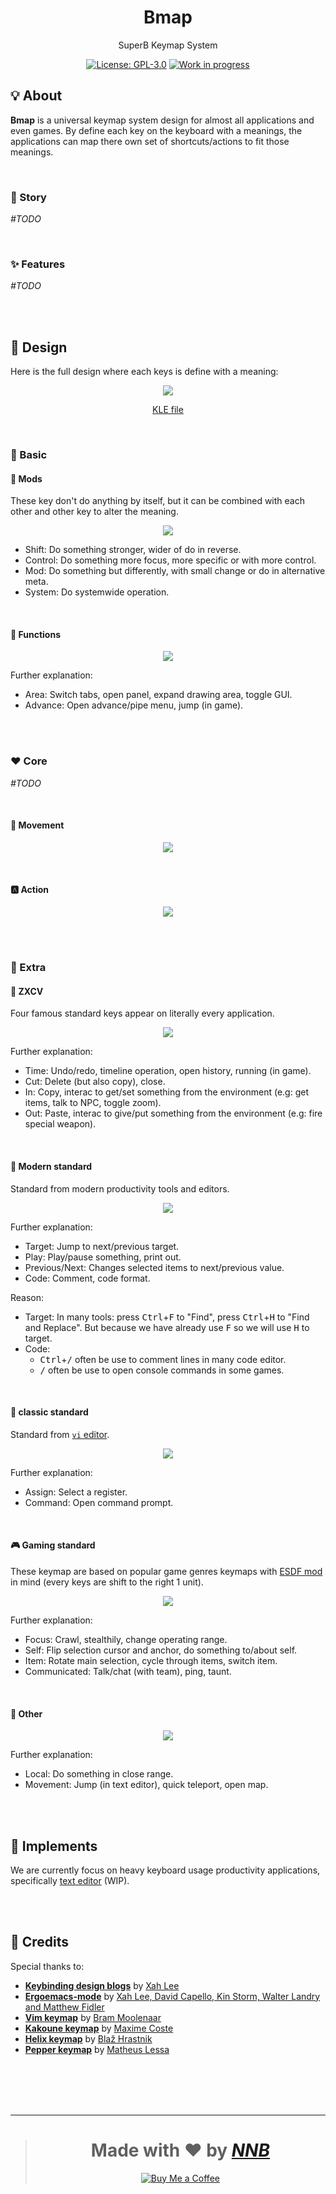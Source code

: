 <h1 align="center">Bmap</h1>
<p align="center">SuperB Keymap System</p>
<p align="center">
  <a href="https://github.com/NNBnh/bmap/blob/main/LICENSE"><img src="https://img.shields.io/github/license/NNBnh/bmap?labelColor=585858&color=F7CA88&style=for-the-badge" alt="License: GPL-3.0"></a>
  <a href="https://gist.github.com/NNBnh/9ef453aba3efce26046e0d3119dab5a7#development-completed"><img src="https://img.shields.io/github/last-commit/NNBnh/bmap?labelColor=585858&color=FFC387&style=for-the-badge" alt="Work in progress"></a>
</p>

## 💡 About

**Bmap** is a universal keymap system design for almost all applications and even games. By define each key on the keyboard with a meanings, the applications can map there own set of shortcuts/actions to fit those meanings.

<br>

### 📔 Story

_#TODO_

<br>

### ✨ Features

_#TODO_

<!--
- Familiarity: The design is taking from standard keymap from many popular applications, there for it's:
  - Easy to get used to.
  - Many GUI applications have already roughly follow this keymap system.
- Ergonomic:
  - Have left-handed variant.
-->

<br><br>

## 📒 Design

Here is the full design where each keys is define with a meaning:

<p align="center"><img src="https://user-images.githubusercontent.com/43980777/165454623-bb5d771f-d672-4125-8627-b1ddfbc3b7db.png"></p>
<p align="center"><a href="http://www.keyboard-layout-editor.com/#/gists/99f29c7a0a3c4bceab6afa28003b5987">KLE file</a></p>

<br>

### 🔰 Basic

#### 🚥 Mods

These key don't do anything by itself, but it can be combined with each other and other key to alter the meaning.

<p align="center"><img src="https://user-images.githubusercontent.com/43980777/165455782-ccd8ea72-341f-4322-ac76-c35624c799d2.png"></p>

- Shift: Do something stronger, wider of do in reverse.
- Control: Do something more focus, more specific or with more control.
- Mod: Do something but differently, with small change or do in alternative meta.
- System: Do systemwide operation.

<br>

#### 🧰 Functions

<p align="center"><img src="https://user-images.githubusercontent.com/43980777/165456038-954c1c9b-50a0-4feb-ae08-89ebaa3aa38a.png"></p>

Further explanation:
- Area: Switch tabs, open panel, expand drawing area, toggle GUI.
- Advance: Open advance/pipe menu, jump (in game).

<br><br>

### ❤️ Core

_#TODO_

<br>

#### 🔄 Movement

<p align="center"><img src="https://user-images.githubusercontent.com/43980777/165456922-ace83a36-bf02-476b-907c-522784c911fb.png"></p>


<br>

#### 🅰️ Action

<p align="center"><img src="https://user-images.githubusercontent.com/43980777/165456978-c4701e3e-1251-40f5-a1de-0199b0baf3df.png"></p>

<br><br>

### 🧩 Extra

#### 🐎 ZXCV

Four famous standard keys appear on literally every application.

<p align="center"><img src="https://user-images.githubusercontent.com/43980777/165457045-8c2988b3-c7ad-44da-928a-550034af214a.png"></p>

Further explanation:
- Time: Undo/redo, timeline operation, open history, running (in game).
- Cut: Delete (but also copy), close.
- In: Copy, interac to get/set something from the environment (e.g: get items, talk to NPC, toggle zoom).
- Out: Paste, interac to give/put something from the environment (e.g: fire special weapon).

<br>

#### 📃 Modern standard

Standard from modern productivity tools and editors.

<p align="center"><img src="https://user-images.githubusercontent.com/43980777/165457095-85db9258-3d53-42a6-82a7-487c51639645.png"></p>

Further explanation:
- Target: Jump to next/previous target.
- Play: Play/pause something, print out.
- Previous/Next: Changes selected items to next/previous value.
- Code: Comment, code format.

Reason:
- Target: In many tools: press <kbd>Ctrl</kbd>+<kbd>F</kbd> to "Find", press <kbd>Ctrl</kbd>+<kbd>H</kbd> to "Find and Replace". But because we have already use <kbd>F</kbd> so we will use <kbd>H</kbd> to target.
- Code:
  - <kbd>Ctrl</kbd>+<kbd>/</kbd> often be use to comment lines in many code editor.
  - <kbd>/</kbd> often be use to open console commands in some games.

<br>

#### 📜 classic standard

Standard from [`vi` editor](https://en.wikipedia.org/wiki/Vi).

<p align="center"><img src="https://user-images.githubusercontent.com/43980777/165457161-c067d129-1754-4785-adb7-4289d9f4da3c.png"></p>

Further explanation:
- Assign: Select a register.
- Command: Open command prompt.

<br>

#### 🎮 Gaming standard

These keymap are based on popular game genres keymaps with [ESDF mod](http://use-esdf.org) in mind (every keys are shift to the right 1 unit).

<p align="center"><img src="https://user-images.githubusercontent.com/43980777/165457965-958da757-4ec4-4491-89a8-d6924bc57c21.png"></p>

Further explanation:
- Focus: Crawl, stealthily, change operating range.
- Self: Flip selection cursor and anchor, do something to/about self.
- Item: Rotate main selection, cycle through items, switch item.
- Communicated: Talk/chat (with team), ping, taunt.

<br>

#### 🎲 Other

<p align="center"><img src="https://user-images.githubusercontent.com/43980777/165457300-22588ecf-5dcc-47d8-904a-41e54e682b55.png"></p>

Further explanation:
- Local: Do something in close range.
- Movement: Jump (in text editor), quick teleport, open map.

<br><br>

## 🚀 Implements

We are currently focus on heavy keyboard usage productivity applications, specifically [text editor](http://www.keyboard-layout-editor.com/#/gists/e12289897003889ee40f5628e31975ca) (WIP).

<br><br>

## 💌 Credits

Special thanks to:
- [**Keybinding design blogs**](http://xahlee.info/kbd/keybinding_index.html) by [Xah Lee](http://xahlee.info/index.html)
- [**Ergoemacs-mode**](https://ergoemacs.github.io) by [Xah Lee, David Capello, Kin Storm, Walter Landry and Matthew Fidler](https://github.com/ergoemacs/ergoemacs-mode/graphs/contributors)
- [**Vim keymap**](https://www.vim.org) by [Bram Moolenaar](https://en.wikipedia.org/wiki/Bram_Moolenaar)
- [**Kakoune keymap**](https://kakoune.org) by [Maxime Coste](https://github.com/mawww)
- [**Helix keymap**](https://helix-editor.com) by [Blaž Hrastnik](https://github.com/archseer)
- [**Pepper keymap**](https://github.com/vamolessa/pepper) by [Matheus Lessa](https://github.com/vamolessa)

<br><br><br><br>

---

> <h1 align="center">Made with ❤️ by <a href="https://github.com/NNBnh"><i>NNB</i></a></h1>
>
> <p align="center"><a href="https://www.buymeacoffee.com/nnbnh"><img src="https://img.shields.io/badge/buy_me_a_coffee%20-%23F7CA88.svg?logo=buy-me-a-coffee&logoColor=333333&style=for-the-badge" alt="Buy Me a Coffee"></a></p>
